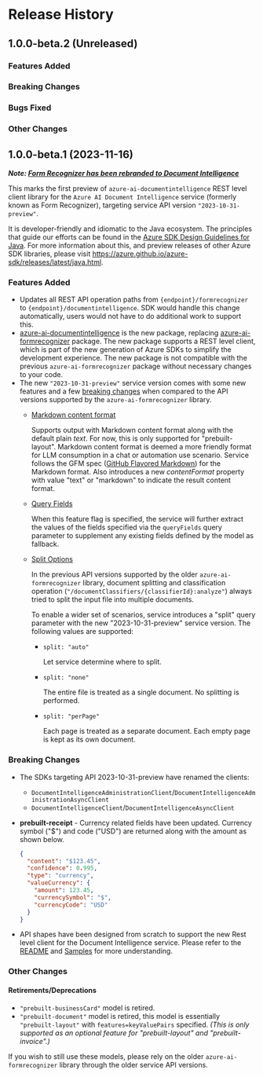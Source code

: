 # Release History

## 1.0.0-beta.2 (Unreleased)

### Features Added

### Breaking Changes

### Bugs Fixed

### Other Changes

## 1.0.0-beta.1 (2023-11-16)

_**Note: [Form Recognizer has been rebranded to Document Intelligence](https://mixedrealitywiki.com/display/VTI/Document+Intelligence+2023-10-31-preview#DocumentIntelligence20231031preview-Rebranding)**_

This marks the first preview of `azure-ai-documentintelligence` REST level client library for the `Azure AI Document
Intelligence` service (formerly known as Form Recognizer), targeting service API version `"2023-10-31-preview"`.

It is developer-friendly and idiomatic to the Java ecosystem. The principles that guide our efforts can be found in the
[Azure SDK Design Guidelines for Java](https://azure.github.io/azure-sdk/java_introduction.html).
For more information about this, and preview releases of other Azure SDK libraries, please visit
https://azure.github.io/azure-sdk/releases/latest/java.html.

### Features Added

- Updates all REST API operation paths from `{endpoint}/formrecognizer` to `{endpoint}/documentintelligence`. SDK would
  handle this change automatically, users would not have to do additional work to support this.
- [azure-ai-documentintelligence](https://github.com/Azure/azure-sdk-for-java/tree/main/sdk/documentintelligence/azure-ai-documentintelligence) 
  is the new package, replacing [azure-ai-formrecognizer](https://github.com/Azure/azure-sdk-for-java/tree/main/sdk/formrecognizer/azure-ai-formrecognizer)
  package. The new package supports a REST level client, which is part of the new generation of Azure SDKs to simplify 
  the development experience.
  The new package is not compatible with the previous `azure-ai-formrecognizer` package without necessary changes to your code.
- The new `"2023-10-31-preview"` service version comes with some new features
  and a few [breaking changes](https://mixedrealitywiki.com/display/VTI/Document+Intelligence+2023-10-31-preview#DocumentIntelligence20231031preview-BreakingChanges)
  when compared to the API versions supported by the `azure-ai-formrecognizer` library.
  - [Markdown content format](https://mixedrealitywiki.com/display/VTI/Document+Intelligence+2023-10-31-preview#DocumentIntelligence20231031preview-MarkdownConversion)
  
    Supports output with Markdown content format along with the default plain _text_. For now, this is only supported for 
    "prebuilt-layout". Markdown content format is deemed a more friendly format for LLM consumption in a chat or 
    automation use scenario. Service follows the GFM spec ([GitHub Flavored Markdown](https://github.github.com/gfm/))
    for the Markdown format. Also introduces a new _contentFormat_ property with value "text" or "markdown" to indicate 
    the result content format.

  - [Query Fields](https://mixedrealitywiki.com/display/VTI/Document+Intelligence+2023-10-31-preview#DocumentIntelligence20231031preview-QueryFields)

    When this feature flag is specified, the service will further extract the values of the fields specified via the 
    `queryFields` query parameter to supplement any existing fields defined by the model as fallback.

  - [Split Options](https://mixedrealitywiki.com/display/VTI/Document+Intelligence+2023-10-31-preview#DocumentIntelligence20231031preview-SplitOptions)

    In the previous API versions supported by the older `azure-ai-formrecognizer` library, document splitting and 
    classification operation (`"/documentClassifiers/{classifierId}:analyze"`) always tried to split the input file 
    into multiple documents.

    To enable a wider set of scenarios, service introduces a "split" query parameter with the new "2023-10-31-preview" 
    service version. The following values are supported:

    - `split: "auto"`

      Let service determine where to split.

    - `split: "none"`

      The entire file is treated as a single document. No splitting is performed.

    - `split: "perPage"`

      Each page is treated as a separate document. Each empty page is kept as its own document.

### Breaking Changes

- The SDKs targeting API 2023-10-31-preview have renamed the clients:
    - `DocumentIntelligenceAdministrationClient`/`DocumentIntelligenceAdministrationAsyncClient`
    - `DocumentIntelligenceClient`/`DocumentIntelligenceAsyncClient`
  
- **prebuilt-receipt** - Currency related fields have been updated. Currency symbol ("$") and code ("USD") are returned along with the amount as shown below.

  ```json
  {
    "content": "$123.45",
    "confidence": 0.995,
    "type": "currency",
    "valueCurrency": {
      "amount": 123.45,
      "currencySymbol": "$",
      "currencyCode": "USD"
    }
  }
  ```
- API shapes have been designed from scratch to support the new Rest level client for the Document Intelligence service.
  Please refer to the [README](https://github.com/Azure/azure-sdk-for-java/blob/main/sdk/documentintelligence/azure-ai-documentintelligence/README.md)
  and [Samples](https://github.com/Azure/azure-sdk-for-java/blob/main/sdk/documentintelligence/azure-ai-documentintelligence/src/samples/README.md) 
  for more understanding.

### Other Changes

#### Retirements/Deprecations

- `"prebuilt-businessCard"` model is retired.
- `"prebuilt-document"` model is retired, this model is essentially `"prebuilt-layout"` with `features=keyValuePairs` specified. _(This is only supported as an optional feature for "prebuilt-layout" and "prebuilt-invoice".)_

If you wish to still use these models, please rely on the older `azure-ai-formrecognizer` library through the older service API versions.
